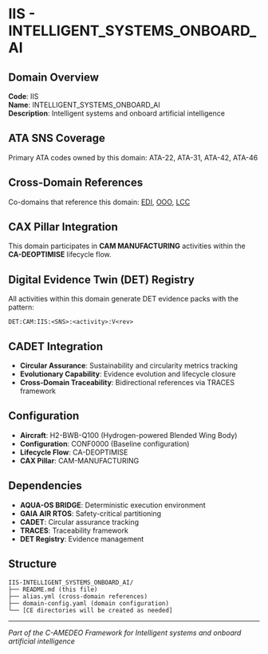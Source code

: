# IIS - INTELLIGENT_SYSTEMS_ONBOARD_AI

## Domain Overview
**Code**: IIS  
**Name**: INTELLIGENT_SYSTEMS_ONBOARD_AI  
**Description**: Intelligent systems and onboard artificial intelligence

## ATA SNS Coverage
Primary ATA codes owned by this domain:
ATA-22, ATA-31, ATA-42, ATA-46

## Cross-Domain References
Co-domains that reference this domain:
[EDI](../EDI-*/), [OOO](../OOO-*/), [LCC](../LCC-*/)

## CAX Pillar Integration
This domain participates in **CAM MANUFACTURING** activities within the **CA-DEOPTIMISE** lifecycle flow.

## Digital Evidence Twin (DET) Registry
All activities within this domain generate DET evidence packs with the pattern:
```
DET:CAM:IIS:<SNS>:<activity>:V<rev>
```

## CADET Integration
- **Circular Assurance**: Sustainability and circularity metrics tracking
- **Evolutionary Capability**: Evidence evolution and lifecycle closure
- **Cross-Domain Traceability**: Bidirectional references via TRACES framework

## Configuration
- **Aircraft**: H2-BWB-Q100 (Hydrogen-powered Blended Wing Body)
- **Configuration**: CONF0000 (Baseline configuration)
- **Lifecycle Flow**: CA-DEOPTIMISE
- **CAX Pillar**: CAM-MANUFACTURING

## Dependencies
- **AQUA-OS BRIDGE**: Deterministic execution environment
- **GAIA AIR RTOS**: Safety-critical partitioning
- **CADET**: Circular assurance tracking
- **TRACES**: Traceability framework
- **DET Registry**: Evidence management

## Structure
```
IIS-INTELLIGENT_SYSTEMS_ONBOARD_AI/
├── README.md (this file)
├── alias.yml (cross-domain references)
├── domain-config.yaml (domain configuration)
└── [CE directories will be created as needed]
```

---
*Part of the C-AMEDEO Framework for Intelligent systems and onboard artificial intelligence*